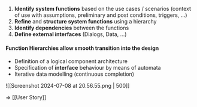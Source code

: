 1. **Identify system functions** based on the use cases / scenarios (context of use with assumptions, preliminary and post conditions, triggers, ...) 
2. **Refine** and **structure system functions** using a hierarchy 
3. **Identify dependencies** between the functions 
4. **Define external interfaces** (Dialogs, Data, ...)

#### Function Hierarchies allow smooth transition into the design
- Definition of a logical component architecture
- Specification of **interface** behaviour by means of automata
- Iterative data modelling (continuous completion)

![[Screenshot 2024-07-08 at 20.56.55.png | 500]]

=> [[User Story]]